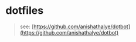 # dotfiles

> see: [https://github.com/anishathalye/dotbot](https://github.com/anishathalye/dotbot)
